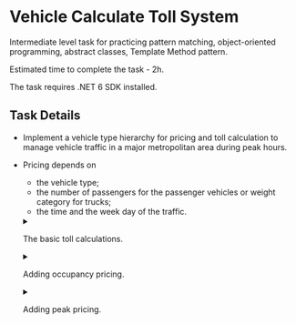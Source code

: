 # Vehicle Calculate Toll System 

Intermediate level task for practicing pattern matching, object-oriented programming, abstract classes, Template Method pattern.

Estimated time to complete the task - 2h.

The task requires .NET 6 SDK installed.

## Task Details

- Implement a vehicle type hierarchy for pricing and toll calculation to manage vehicle traffic in a major metropolitan area during peak hours.
- Pricing depends on     
   - the vehicle type;
   - the number of passengers for the passenger vehicles or weight category for trucks; 
   - the time and the week day of the traffic.

   <details>
   <summary>

   The basic toll calculations.

   </summary>
   
   The base toll calculations relies only on the vehicle type.    

   _For example:_

   | Vehicle | Basic toll |
   | ------ | ------ |
   | Car | $2.00 |
   | Taxi | $3.50 |
   | Bus | $5.00 |
   | DeliveryTruck | $10.00 | 

   </details>

   <details>
   <summary>

   Adding occupancy pricing.

   </summary>

   The toll adjust for the vehicles to travel depeneds on the passenger count. The movement of vehicles with maximum capacity is encouraged.       
      - taxis without passengers pay some amount extra;   
      - for taxis, the discount depends on the number of passengers;    
      - for buses, the amount of the discount depends on the percentage of filling.      

   **Taxi**

   | Passengers count | Extra/discount |
   | ------ | ------ |
   | 0 | extra $0.50 |
   | 2 | $0.50 discount |
   | 3 and more | $1.00 discount |

   **Bus**

   | Passenger filling in % | Extra or discount |
   | ------ | ------ |
   |  less than 50% | extra $2.00 |
   | more than 90% | $1.00 discount |
   
   The toll adjust for the delivery trucks depends on its weight category: for trucks over a certain weight, an additional fee is charged, otherwise a discount is provided.
   
   _For example:_    

   **Truck**

   | Weight class | Extra or discount |
   | ------ | ------ |
   | over 5000 lbs | extra $5.00 |
   | under 3000 lbs | $2.00 discount |

   </details>

   <details>
   <summary>

   Adding peak pricing.

   </summary>
   
   Finally, peak hours are added to the pricing. For example, in the morning and evening hours, the tolls are increased. The rule by which the cost is recalculated in this case may depend on the direction of movement (from the city / to the city).

   _For example_

   |   Day	   |     Time   	| Direction |	Premium |
   |-----------|--------------|-----------|----------|
   | Weekday	| morning rush	| inbound	| x 2.00   |
   | Weekday	| morning rush	| outbound	| x 1.00   |
   | Weekday	| daytime	   | inbound	| x 1.50   |
   | Weekday	| daytime	   | outbound	| x 1.50   |
   | Weekday	| evening rush	| inbound	| x 1.00   |
   | Weekday	| evening rush	| outbound	| x 2.00   |
   | Weekday	| overnight	   | inbound	| x 0.75   |
   | Weekday	| overnight	   | outbound	| x 0.75   |
   | Weekend	| morning rush	| inbound	| x 1.00   |
   | Weekend	| morning rush	| outbound	| x 1.00   |
   | Weekend	| daytime	   | inbound	| x 1.00   |
   | Weekend	| daytime	   | outbound	| x 1.00   |
   | Weekend	| evening rush	| inbound	| x 1.00   |
   | Weekend	| evening rush	| outbound	| x 1.00   |
   | Weekend	| overnight	   | inbound	| x 1.00   |
   | Weekend	| overnight	   | outbound	| x 1.00   |

   </details>
